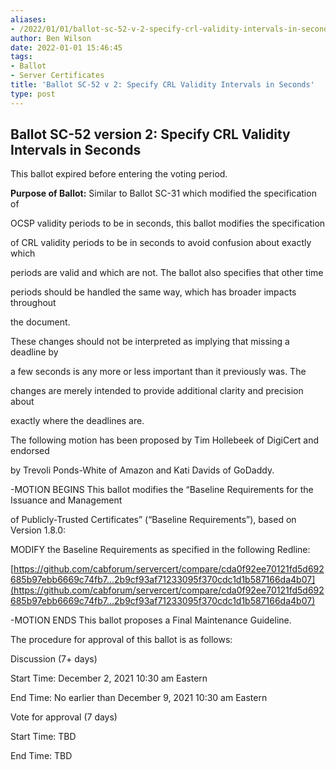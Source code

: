 ```yaml
---
aliases:
- /2022/01/01/ballot-sc-52-v-2-specify-crl-validity-intervals-in-seconds/
author: Ben Wilson
date: 2022-01-01 15:46:45
tags:
- Ballot
- Server Certificates
title: 'Ballot SC-52 v 2: Specify CRL Validity Intervals in Seconds'
type: post
---
```


## Ballot SC-52 version 2: Specify CRL Validity Intervals in Seconds

This ballot expired before entering the voting period.

**Purpose of Ballot:** Similar to Ballot SC-31 which modified the specification of

OCSP validity periods to be in seconds, this ballot modifies the specification

of CRL validity periods to be in seconds to avoid confusion about exactly which

periods are valid and which are not. The ballot also specifies that other time

periods should be handled the same way, which has broader impacts throughout

the document.

These changes should not be interpreted as implying that missing a deadline by

a few seconds is any more or less important than it previously was. The

changes are merely intended to provide additional clarity and precision about

exactly where the deadlines are.

The following motion has been proposed by Tim Hollebeek of DigiCert and endorsed

by Trevoli Ponds-White of Amazon and Kati Davids of GoDaddy.

-MOTION BEGINS
This ballot modifies the “Baseline Requirements for the Issuance and Management

of Publicly-Trusted Certificates” (“Baseline Requirements”), based on Version 1.8.0:

MODIFY the Baseline Requirements as specified in the following Redline:

[https://github.com/cabforum/servercert/compare/cda0f92ee70121fd5d692685b97ebb6669c74fb7…2b9cf93af71233095f370cdc1d1b587166da4b07](https://github.com/cabforum/servercert/compare/cda0f92ee70121fd5d692685b97ebb6669c74fb7...2b9cf93af71233095f370cdc1d1b587166da4b07)

-MOTION ENDS
This ballot proposes a Final Maintenance Guideline.

The procedure for approval of this ballot is as follows:

Discussion (7+ days)

Start Time: December 2, 2021 10:30 am Eastern

End Time: No earlier than December 9, 2021 10:30 am Eastern

Vote for approval (7 days)

Start Time: TBD

End Time: TBD